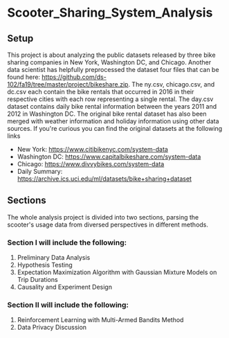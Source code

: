 # Scooter_Sharing_System_Analysis


## Setup
This project is about analyzing the public datasets released by three bike sharing companies in New York, Washington DC, and Chicago. Another data scientist has helpfully
preprocessed the dataset four files that can be found here: https://github.com/ds-102/fa19/tree/master/project/bikeshare.zip.
The ny.csv, chicago.csv, and dc.csv each contain the bike rentals that occurred in 2016
in their respective cities with each row representing a single rental.
The day.csv dataset contains daily bike rental information between the years 2011 and
2012 in Washington DC. The original bike rental dataset has also been merged with weather
information and holiday information using other data sources.
If you're curious you can find the original datasets at the following links
* New York: https://www.citibikenyc.com/system-data
* Washington DC: https://www.capitalbikeshare.com/system-data
* Chicago: https://www.divvybikes.com/system-data
* Daily Summary: https://archive.ics.uci.edu/ml/datasets/bike+sharing+dataset

## Sections
The whole analysis project is divided into two sections, parsing the scooter's usage data from diversed perspectives in different methods.

### Section I will include the following:
1. Preliminary Data Analysis
2. Hypothesis Testing
3. Expectation Maximization Algorithm with Gaussian Mixture Models on Trip Durations
4. Causality and Experiment Design

### Section II will include the following:
1. Reinforcement Learning with Multi-Armed Bandits Method
2. Data Privacy Discussion
